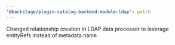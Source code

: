 ```yaml
---
'@backstage/plugin-catalog-backend-module-ldap': patch
---
```


Changed relationship creation in LDAP data processor to leverage entityRefs instead of metadata.name
